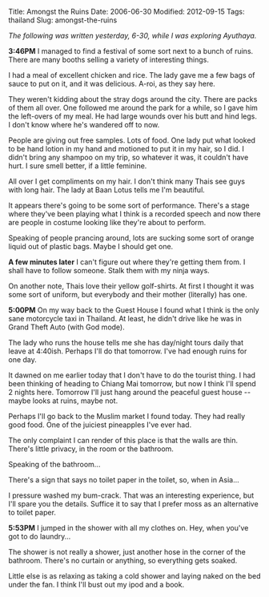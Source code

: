 Title: Amongst the Ruins
Date: 2006-06-30
Modified: 2012-09-15
Tags: thailand
Slug: amongst-the-ruins

<em>The following was written yesterday, 6-30, while I was exploring Ayuthaya.</em>

<strong>3:46PM</strong>
I managed to find a festival of some sort next to a bunch of ruins. There are many booths selling a variety of interesting things.

I had a meal of excellent chicken and rice. The lady gave me a few bags of sauce to put on it, and it was delicious. A-roi, as they say here.

They weren't kidding about the stray dogs around the city. There are packs of them all over. One followed me around the park for a while, so I gave him the left-overs of my meal. He had large wounds over his butt and hind legs. I don't know where he's wandered off to now.

People are giving out free samples. Lots of food. One lady put what looked to be hand lotion in my hand and motioned to put it in my hair, so I did. I didn't bring any shampoo on my trip, so whatever it was, it couldn't have hurt. I sure smell better, if a little feminine.

All over I get compliments on my hair. I don't think many Thais see guys with long hair. The lady at Baan Lotus tells me I'm beautiful.

It appears there's going to be some sort of performance. There's a stage where they've been playing what I think is a recorded speech and now there are people in costume looking like they're about to perform.

Speaking of people prancing around, lots are sucking some sort of orange liquid out of plastic bags. Maybe I should get one.

<strong>A few minutes later</strong>
I can't figure out where they're getting them from. I shall have to follow someone. Stalk them with my ninja ways.

On another note, Thais love their yellow golf-shirts. At first I thought it was some sort of uniform, but everybody and their mother (literally) has one.

<strong>5:00PM</strong>
On my way back to the Guest House I found what I think is the only sane motorcycle taxi in Thailand. At least, he didn't drive like he was in Grand Theft Auto (with God mode).

The lady who runs the house tells me she has day/night tours daily that leave at 4:40ish. Perhaps I'll do that tomorrow. I've had enough ruins for one day.

It dawned on me earlier today that I don't have to do the tourist thing. I had been thinking of heading to Chiang Mai tomorrow, but now I think I'll spend 2 nights here. Tomorrow I'll just hang around the peaceful guest house -- maybe looks at ruins, maybe not.

Perhaps I'll go back to the Muslim market I found today. They had really good food. One of the juiciest pineapples I've ever had.

The only complaint I can render of this place is that the walls are thin. There's little privacy, in the room or the bathroom.

Speaking of the bathroom...

There's a sign that says no toilet paper in the toilet, so, when in Asia...

I pressure washed my bum-crack. That was an interesting experience, but I'll spare you the details. Suffice it to say that I prefer moss as an alternative to toilet paper.

<strong>5:53PM</strong>
I jumped in the shower with all my clothes on. Hey, when you've got to do laundry...

The shower is not really a shower, just another hose in the corner of the bathroom. There's no curtain or anything, so everything gets soaked.

Little else is as relaxing as taking a cold shower and laying naked on the bed under the fan. I think I'll bust out my ipod and a book.
